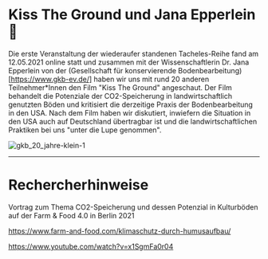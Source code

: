 # Kiss The Ground und Jana Epperlein 🌳
Die erste Veranstaltung der wiederaufer standenen Tacheles-Reihe fand am 12.05.2021 online statt und zusammen mit der Wissenschaftlerin Dr. Jana Epperlein von der (Gesellschaft für konservierende Bodenbearbeitung)[https://www.gkb-ev.de/] haben wir uns mit rund 20 anderen Teilnehmer*Innen den Film "Kiss The Ground" angeschaut. Der Film behandelt die Potenziale der CO2-Speicherung in landwirtschaftlich genutzten Böden und kritisiert die derzeitige Praxis der Bodenbearbeitung in den USA. Nach dem Film haben wir diskutiert, inwiefern die Situation in den USA auch auf Deutschland übertragbar ist und die landwirtschaftlichen Praktiken bei uns "unter die Lupe genommen".

![gkb_20_jahre-klein-1](https://user-images.githubusercontent.com/44900699/119656500-0e6fa100-be2b-11eb-98dc-1643126b7ff2.png)


***

# Rechercherhinweise

Vortrag zum Thema CO2-Speicherung und dessen Potenzial in Kulturböden auf der Farm & Food 4.0 in Berlin 2021

https://www.farm-and-food.com/klimaschutz-durch-humusaufbau/

https://www.youtube.com/watch?v=x1SgmFa0r04

